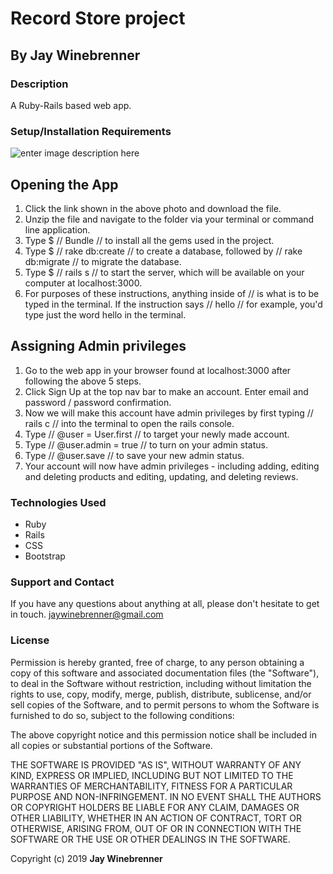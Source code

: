 # Record Store project

## By **Jay Winebrenner**

### Description

A Ruby-Rails based web app.

### Setup/Installation Requirements

![enter image description here](https://i.imgur.com/KW12jKc.jpg "read")

## Opening the App
 1. Click the link shown in the above photo and download the file.
 2. Unzip the file and navigate to the folder via your terminal or command line application.
 3. Type $ // Bundle // to install all the gems used in the project.
 4. Type $ // rake db:create // to create a database, followed by // rake db:migrate // to migrate the database.
 4. Type $ // rails s  // to start the server, which will be available on your computer at localhost:3000.
 5. For purposes of these instructions, anything inside of // is what is to be typed in the terminal. If the instruction says // hello // for example, you'd type just the word hello in the terminal.

## Assigning Admin privileges
1. Go to the web app in your browser found at localhost:3000 after following the above 5 steps.
2. Click Sign Up at the top nav bar to make an account. Enter email and password / password confirmation.
3. Now we will make this account have admin privileges by first typing // rails c // into the terminal to open the rails console.
4. Type // @user = User.first // to target your newly made account.
5. Type // @user.admin = true // to turn on your admin status.
6. Type // @user.save // to save your new admin status.
7. Your account will now have admin privileges - including adding, editing and deleting products and editing, updating, and deleting reviews.

### Technologies Used

 - Ruby
 - Rails
 - CSS
 - Bootstrap

### Support and Contact

If you have any questions about anything at all, please don't hesitate to get in touch. jaywinebrenner@gmail.com


### License

Permission is hereby granted, free of charge, to any person obtaining a copy of this software and associated documentation files (the "Software"), to deal in the Software without restriction, including without limitation the rights to use, copy, modify, merge, publish, distribute, sublicense, and/or sell copies of the Software, and to permit persons to whom the Software is furnished to do so, subject to the following conditions:

The above copyright notice and this permission notice shall be included in all copies or substantial portions of the Software.

THE SOFTWARE IS PROVIDED "AS IS", WITHOUT WARRANTY OF ANY KIND, EXPRESS OR IMPLIED, INCLUDING BUT NOT LIMITED TO THE WARRANTIES OF MERCHANTABILITY, FITNESS FOR A PARTICULAR PURPOSE AND NON-INFRINGEMENT. IN NO EVENT SHALL THE AUTHORS OR COPYRIGHT HOLDERS BE LIABLE FOR ANY CLAIM, DAMAGES OR OTHER LIABILITY, WHETHER IN AN ACTION OF CONTRACT, TORT OR OTHERWISE, ARISING FROM, OUT OF OR IN CONNECTION WITH THE SOFTWARE OR THE USE OR OTHER DEALINGS IN THE SOFTWARE.

Copyright (c) 2019 **Jay Winebrenner**

